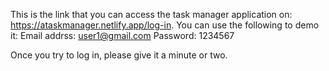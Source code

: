 This is the link that you can access the task manager application on: https://ataskmanager.netlify.app/log-in.
You can use the following to demo it: 
Email addrss: user1@gmail.com
Password: 1234567

Once you try to log in, please give it a minute or two.
